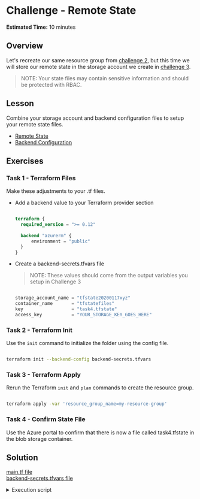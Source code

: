 # Challenge - Remote State

**Estimated Time:** 10 minutes

## Overview

Let's recreate our same resource group from [challenge 2](../02_create-resource-group/solution/main.tf),
but this time we will store our remote state in the storage account we create in 
[challenge 3](../03_storage-account/README.md).

> NOTE: Your state files may contain sensitive information and should be protected with RBAC.

## Lesson

Combine your storage account and backend configuration files to setup your remote state files.

* [Remote State](https://www.terraform.io/docs/state/remote.html)
* [Backend Configuration](https://www.terraform.io/docs/backends/config.html)

## Exercises

### Task 1 - Terraform Files

Make these adjustments to your .tf files.

* Add a backend value to your Terraform provider section

  ```terraform

  terraform {
    required_version = ">= 0.12"
    
    backend "azurerm" {
        environment = "public"
    }
  }

  ```

* Create a backend-secrets.tfvars file

  > NOTE: These values should come from the output variables you setup in Challenge 3

  ```terraform

  storage_account_name = "tfstate20200117xyz"
  container_name       = "tfstatefiles"
  key                  = "task4.tfstate"
  access_key           = "YOUR_STORAGE_KEY_GOES_HERE"

  ```

### Task 2 - Terraform Init

Use the `init` command to initialize the folder using the config file.

```bash

terraform init --backend-config backend-secrets.tfvars

```

### Task 3 - Terraform Apply

Rerun the Terraform `init` and `plan` commands to create the resource group.

```bash

terraform apply -var 'resource_group_name=my-resource-group'

```

### Task 4 - Confirm State File

Use the Azure portal to confirm that there is now a file called task4.tfstate in the blob storage container.

## Solution

[main.tf file](solution/main.tf)  
[backend-secrets.tfvars file](solution/backend-secrets.tfvars)  

<details>
<summary>
Execution script
</summary>

```bash

# Use remote storage
terraform init --backend-config backend-secrets.tfvars

# Apply the script
terraform apply -var 'resource_group_name=my-resource-group'

```
</details>
